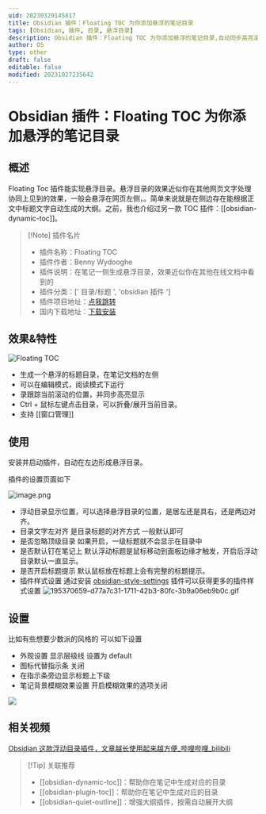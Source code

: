 ```yaml
---
uid: 20230329145817
title: Obsidian 插件：Floating TOC 为你添加悬浮的笔记目录
tags: [Obsidian, 插件, 目录, 悬浮目录]
description: Obsidian 插件：Floating TOC 为你添加悬浮的笔记目录,自动同步高亮滚动位置, 折叠/展开目录
author: OS
type: other
draft: false
editable: false
modified: 20231027235642
---
```


# Obsidian 插件：Floating TOC 为你添加悬浮的笔记目录

## 概述

Floating Toc 插件能实现悬浮目录。悬浮目录的效果近似你在其他网页文字处理协同上见到的效果，一般会悬浮在网页左侧，。简单来说就是在侧边存在能根据正文中标题文字自动生成的大纲。之前，我也介绍过另一款 TOC 插件：[[obsidian-dynamic-toc]]。

> [!Note] 插件名片
> - 插件名称：Floating TOC
> - 插件作者：Benny Wydooghe
> - 插件说明：在笔记一侧生成悬浮目录，效果近似你在其他在线文档中看到的
> - 插件分类：[' 目录/标题 ', 'obsidian 插件 ']
> - 插件项目地址：[点我跳转](https://github.com/cumany/obsidian-floating-toc-plugin)
> - 国内下载地址：[下载安装](https://pkmer.cn/products/plugin/pluginMarket/?floating-toc)

## 效果&特性

![Floating TOC](https://cdn.pkmer.cn/covers/floating-toc.png!pkmer)

- 生成一个悬浮的标题目录，在笔记文档的左侧
- 可以在编辑模式，阅读模式下运行
- 录跟踪当前滚动的位置，并同步高亮显示
- Ctrl + 鼠标左键点击目录，可以折叠/展开当前目录。
- 支持 [[窗口管理]]

## 使用

安装并启动插件，自动在左边形成悬浮目录。

插件的设置页面如下

![image.png](https://cdn.pkmer.cn/images/5a411e220a8d93c3b85d22554ccdfc4d_MD5.png!pkmer)

- 浮动目录显示位置，可以选择悬浮目录的位置，是居左还是具右，还是两边对齐。
- 目录文字左对齐 是目录标题的对齐方式 一般默认即可
- 是否忽略顶级目录 如果开启，一级标题就不会显示在目录中
- 是否默认钉在笔记上 默认浮动标题是鼠标移动到面板边缘才触发，开启后浮动目录默认一直显示。
- 是否开启标题提示 默认鼠标放在标题上会有完整的标题提示。
- 插件样式设置 通过安装 [obsidian-style-settings](https://pkmer.cn/Pkmer-Docs/10-Obsidian/Obsidian%E7%A4%BE%E5%8C%BA%E6%8F%92%E4%BB%B6/obsidian-style-settings) 插件可以获得更多的插件样式设置
    ![195370659-d77a7c31-1711-42b3-80fc-3b9a06eb9b0c.gif](https://cdn.pkmer.cn/images/95f36f0da7c8667d556eacebcb226656_MD5.gif!pkmer)

## 设置

比如有些想要少数派的风格的 可以如下设置

- 外观设置 显示层级线 设置为 default
- 图标代替指示条 关闭
- 在指示条旁边显示标题上下级
- 笔记背景模糊效果设置 开启模糊效果的选项关闭

![](https://cdn.pkmer.cn/images/9bcf77d2238a762a259ac25edf287df4_MD5.png!pkmer)

## 相关视频

[Obsidian 这款浮动目录插件，文章越长使用起来越方便_哔哩哔哩_bilibili](https://www.bilibili.com/video/BV1Ze4y1C7Yw/)

>[!Tip] 关联推荐
>- [[obsidian-dynamic-toc]]：帮助你在笔记中生成对应的目录
>- [[obsidian-plugin-toc]]：帮助你在笔记中生成对应的目录
>- [[obsidian-quiet-outline]]：增强大纲插件，按需自动展开大纲